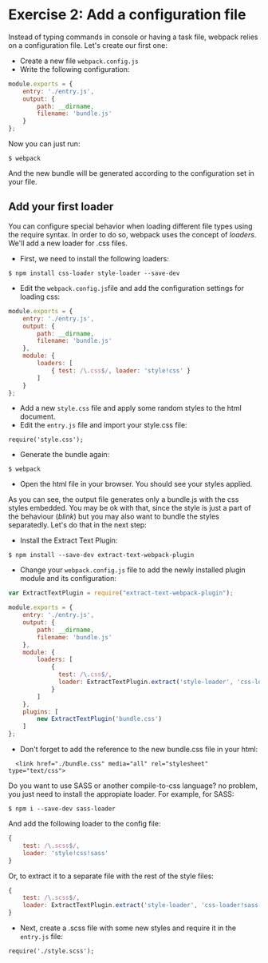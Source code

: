 # Exercise 2: Add a configuration file

Instead of typing commands in console or having a task file, webpack relies on a configuration file. Let's create our first one:

- Create a new file `webpack.config.js`
- Write the following configuration:

```javascript
module.exports = {
    entry: './entry.js',
    output: {
        path: __dirname,
        filename: 'bundle.js'
    }
};
```
Now you can just run:
```
$ webpack
```

And the new bundle will be generated according to the configuration set in your file.

## Add your first loader
You can configure special behavior when loading different file types using the require syntax. In order to do so, webpack uses the concept of *loaders*. We'll add a new loader for .css files.

- First, we need to install the following loaders:
```
$ npm install css-loader style-loader --save-dev
```

- Edit the `webpack.config.js`file and add the configuration settings for loading css:

```javascript
module.exports = {
    entry: './entry.js',
    output: {
        path: __dirname,
        filename: 'bundle.js'
    },
    module: {
        loaders: [
            { test: /\.css$/, loader: 'style!css' }
        ]
    }
};
```

- Add a new `style.css` file and apply some random styles to the html document.
- Edit the `entry.js` file and import your style.css file:
```
require('style.css');
```
- Generate the bundle again:
```
$ webpack
```
- Open the html file in your browser. You should see your styles applied.

As you can see, the output file generates only a bundle.js with the css styles embedded. You may be ok with that, since the style is just a part of the behaviour (*blink*) but you may also want to bundle the styles separatedly. Let's do that in the next step:
- Install the Extract Text Plugin:
```
$ npm install --save-dev extract-text-webpack-plugin
```
- Change your `webpack.config.js` file to add the newly installed plugin module and its configuration:

```javascript
var ExtractTextPlugin = require("extract-text-webpack-plugin");

module.exports = {
    entry: './entry.js',
    output: {
        path: __dirname,
        filename: 'bundle.js'
    },
    module: {
        loaders: [
            {
              test: /\.css$/,
              loader: ExtractTextPlugin.extract('style-loader', 'css-loader')
            }
        ]
    },
    plugins: [
        new ExtractTextPlugin('bundle.css')
    ]
};
```

- Don't forget to add the reference to the new bundle.css file in your html:
```
  <link href="./bundle.css" media="all" rel="stylesheet" type="text/css">
```

Do you want to use SASS or another compile-to-css language? no problem, you just need to install the appropiate loader. For example, for SASS:
```
$ npm i --save-dev sass-loader
```
And add the following loader to the config file:

```javascript
{
    test: /\.scss$/,
    loader: 'style!css!sass'
}
```

Or, to extract it to a separate file with the rest of the style files:

```javascript
{
    test: /\.scss$/,
    loader: ExtractTextPlugin.extract('style-loader', 'css-loader!sass-loader')
}
```

- Next, create a .scss file with some new styles and require it in the `entry.js` file:
```
require('./style.scss');
```


